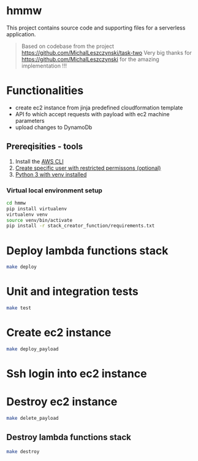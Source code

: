 # hmmw

This project contains source code and supporting files for a serverless application.

> Based on codebase from the project https://github.com/MichalLeszczynski/task-two
> Very big thanks for https://github.com/MichalLeszczynski for the amazing implementation !!! 

# Functionalities

- create ec2 instance from jinja predefined cloudformation template
- API fo which accept requests with payload with ec2 machine parameters
- upload changes to DynamoDb

## Prereqisities - tools

1. Install the [AWS CLI](https://docs.aws.amazon.com/cli/latest/userguide/cli-chap-install.html) 
2. [Create specific user with restricted permissons (optional)](Permissions-accounts-set-up/README.md) 
3. [Python 3 with venv installed](https://www.python.org/downloads/)

### Virtual local environment setup

```bash
cd hmmw
pip install virtualenv
virtualenv venv
source venv/bin/activate
pip install -r stack_creator_function/requirements.txt
```

# Deploy lambda functions stack

```bash
make deploy
```

# Unit and integration tests

```bash
make test
```

# Create ec2 instance

```bash
make deploy_payload
```

# Ssh login into ec2 instance

# Destroy ec2 instance

```bash
make delete_payload
```

## Destroy lambda functions stack

```bash
make destroy
```